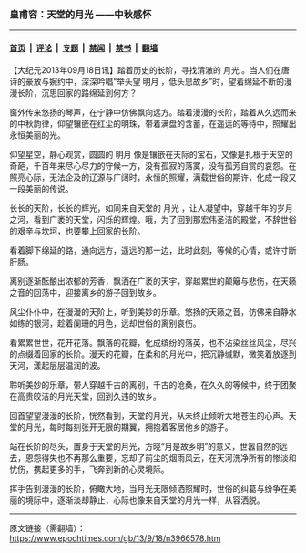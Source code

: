 ### 皇甫容：天堂的月光 ――中秋感怀

---

#### [首页](../../../..?n3966578) &nbsp;|&nbsp; [评论](../../../../../epoch-comment?n3966578) &nbsp;|&nbsp; [专题](../../../../../epoch-special?n3966578) &nbsp;|&nbsp; [禁闻](../../../../../epoch-news?n3966578) &nbsp;|&nbsp; [禁书](../../../../../books?n3966578) &nbsp;|&nbsp; [翻墙](https://github.com/gfw-breaker/nogfw/blob/master/README.md?n3966578)


<div class="post_content" id="artbody" itemprop="articleBody">
 <!-- article content begin -->
 <p>
  【大纪元2013年09月18日讯】踏着历史的长阶，寻找清澈的
  <ok href="https://www.epochtimes.com/gb/tag/%E6%9C%88%E5%85%89.html">
   月光
  </ok>
  。当人们在唐诗的豪放与婉约中，深深吟唱“举头望
  <ok href="https://www.epochtimes.com/gb/tag/%E6%98%8E%E6%9C%88.html">
   明月
  </ok>
  ，低头思故乡”时，望着绵延不断的漫漫长阶，沉思回家的路绵延到何方？
 </p>
 <p>
  窗外传来悠扬的琴声，在宁静中仿佛飘向远方。踏着漫漫的长阶，踏着从久远而来的中秋韵律，仰望镶嵌在红尘的明珠，带着满盘的含蓄，在遥远的等待中，照耀出永恒美丽的光。
 </p>
 <p>
  仰望星空，静心观赏，圆圆的
  <ok href="https://www.epochtimes.com/gb/tag/%E6%98%8E%E6%9C%88.html">
   明月
  </ok>
  像是镶嵌在天际的宝石，又像是扎根于天空的奇葩，千百年来尽心尽力的守候一方，没有孤寂的落寞，没有孤芳自赏的哀怨。在照亮心际，无法企及的辽源与广阔时，永恒的照耀，满载世俗的期许，化成一段又一段美丽的传说。
 </p>
 <p>
  长长的天阶，长长的辉光，如同来自天堂的
  <ok href="https://www.epochtimes.com/gb/tag/%E6%9C%88%E5%85%89.html">
   月光
  </ok>
  ，让人凝望中，穿越千年的岁月之河，看到广袤的天堂，闪烁的辉煌。哦，为了回到那宏伟圣洁的殿堂，不辞世俗的艰辛与坎坷，也要攀上回家的长阶。
 </p>
 <p>
  看着脚下绵延的路，通向远方，遥远的那一边，此时此刻，等候的心情，或许寸断肝肠。
 </p>
 <p>
  离别逐渐酝酿出浓郁的芳香，飘洒在广袤的天宇，穿越累世的颠簸与悲伤，在天籁之音的回荡中，迎接离乡的游子回到故乡。
 </p>
 <p>
  风尘仆仆中，在漫漫的天阶上，听到美妙的乐章。悠扬的天籁之音，仿佛来自静水如练的银河，趁着阑珊的月色，远却世俗的离别哀伤。
 </p>
 <p>
  看累累世世，花开花落。飘落的花瓣，化成缤纷的落英，也不沾染丝丝风尘，尽兴的点缀着回家的长阶。漫天的花瓣，在柔和的月光中，把沉静缄默，微笑着放逐到天河，漾起层层温润的波。
 </p>
 <p>
  聆听美妙的乐章，带人穿越千古的离别，千古的沧桑，在久久的等候中，终于团聚在高贵皎洁的月光天堂，回到久违的故乡。
 </p>
 <p>
  回首望望漫漫的长阶，恍然看到，天堂的月光，从未终止倾听大地苍生的心声。天堂的月光，每时每刻张开无限的期翼，拥抱着客居他乡的游子。
 </p>
 <p>
  站在长阶的尽头，置身于天堂的月光，方晓“月是故乡明”的意义，世嚣自然的远去，恩怨得失也不再那么重要，忘却了前尘的烟雨风云，在天河洗净所有的惨淡和忧伤，携起更多的手，飞奔到新的心灵境际。
 </p>
 <p>
  挥手告别漫漫的长阶，俯瞰大地，当月光无限倾洒照耀时，世俗的纠葛与纷争在美丽的境际中，逐渐淡却静止，心际也像来自天堂的月光一样，从容洒脱。
 </p>
 <!-- article content end -->
 <div id="below_article_ad">
 </div>
</div>


---

原文链接（需翻墙）：https://www.epochtimes.com/gb/13/9/18/n3966578.htm